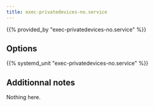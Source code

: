 ```yaml
---
title: exec-privatedevices-no.service
---
```


{{% provided_by "exec-privatedevices-no.service" %}}

## Options

{{% systemd_unit "exec-privatedevices-no.service" %}}

## Additionnal notes

Nothing here.